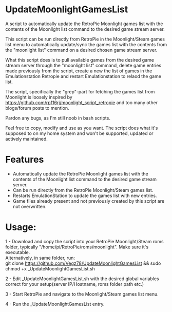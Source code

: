 # UpdateMoonlightGamesList
A script to automatically update the RetroPie Moonlight games list with the contents of the Moonlight list command to the desired game stream server.

This script can be run directly from RetroPie in the Moonlight/Steam games list menu to automatically update/sync the games list with the contents from the "moonlight list" command on a desired chosen game stream server. 

What this script does is to pull available games from the desired game stream server through the "moonlight list" command, delete game entries made previously from the script, create a new the list of games in the Emulationstation Retropie and restart Emulationstation to relaod the game list.

The script, specifically the "grep"-part for fetching the games list from Moonlight is loosely inspired by https://github.com/rpf16rj/moonlight_script_retropie and too many other blogs/forum posts to mention.

Pardon any bugs, as I'm still noob in bash scripts.

Feel free to copy, modify and use as you want. The script does what it's supposed to on my home system and won't be supported, updated or actively maintained.

# Features
- Automatically update the RetroPie Moonlight games list with the contents of the Moonlight list command to the desired game stream server.
- Can be run directly from the RetroPie Moonlight/Steam games list.
- Restarts EmulationStation to update the games list with new entries.
- Game files already present and not previously created by this script are not overwritten.

# Usage: 

1 - Download and copy the script into your RetroPie Moonlight/Steam roms folder, typically "/home/pi/RetroPie/roms/moonlight". Make sure it's executable. <br>
    Alternatively, in same folder, run:<BR>
    git clone https://github.com/Vegz78/UpdateMoonlightGamesList && sudo chmod +x _UpdateMoonlightGamesList.sh

2 - Edit _UpdateMoonlightGamesList.sh with the desired global variables correct for your setup(server IP/Hostname, roms folder path etc.)

3 - Start RetroPie and navigate to the Moonlight/Steam games list menu.

4 - Run the _UpdateMoonlightGamesList entry.
